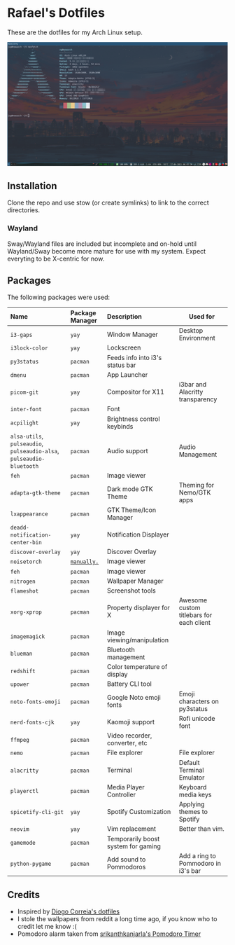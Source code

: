# Rafael's Dotfiles

These are the dotfiles for my Arch Linux setup.

![Sample Screenshot](Example.png)

## Installation

Clone the repo and use stow (or create symlinks) to link to the correct directories.

### Wayland
Sway/Wayland files are included but incomplete and on-hold until Wayland/Sway become more mature for use with my system.
Expect everyting to be X-centric for now.


## Packages

The following packages were used:

| Name                                                                  | Package Manager                                                                 | Description                         | Used for                                 |
| :-------------------------------------------------------------------- | :------------------------------------------------------------------------------ | :---------------------------------- | ---------------------------------------- |
| `i3-gaps`                                                             | `yay`                                                                           | Window Manager                      | Desktop Environment                      |
| `i3lock-color`                                                        | `yay`                                                                           | Lockscreen                          |                                          |
| `py3status`                                                           | `pacman`                                                                        | Feeds info into i3's status bar     |
| `dmenu`                                                               | `pacman`                                                                        | App Launcher                        |                                          |
| `picom-git`                                                           | `yay`                                                                           | Compositor for X11                  | i3bar and Alacritty transparency         |
| `inter-font`                                                          | `pacman`                                                                        | Font                                |                                          |
| `acpilight`                                                           | `yay`                                                                           | Brightness control keybinds         |                                          |
| `alsa-utils`, `pulseaudio`, `pulseaudio-alsa`, `pulseaudio-bluetooth` | `pacman`                                                                        | Audio support                       | Audio Management                         |  |
| `feh`                                                                 | `pacman`                                                                        | Image viewer                        |
| `adapta-gtk-theme`                                                    | `pacman`                                                                        | Dark mode GTK Theme                 | Theming for Nemo/GTK apps                |
| `lxappearance`                                                        | `pacman`                                                                        | GTK Theme/Icon Manager              |
| `deadd-notification-center-bin`                                       | `yay`                                                                           | Notification Displayer              |
| `discover-overlay`                                                    | `yay`                                                                           | Discover Overlay                    |
| `noisetorch`                                                          | [`manually.`](https://github.com/lawl/NoiseTorch#third-party-packages-like-aur) | Image viewer                        |
| `feh`                                                                 | `pacman`                                                                        | Image viewer                        |
| `nitrogen`                                                            | `pacman`                                                                        | Wallpaper Manager                   |                                          |
| `flameshot`                                                           | `pacman`                                                                        | Screenshot tools                    |                                          |
| `xorg-xprop`                                                          | `pacman`                                                                        | Property displayer for X            | Awesome custom titlebars for each client |
| `imagemagick`                                                         | `pacman`                                                                        | Image viewing/manipulation          |                                          |
| `blueman`                                                             | `pacman`                                                                        | Bluetooth management                |                                          |
| `redshift`                                                            | `pacman`                                                                        | Color temperature of display        |                                          |
| `upower`                                                              | `pacman`                                                                        | Battery CLI tool                    |                                          |
| `noto-fonts-emoji`                                                    | `pacman`                                                                        | Google Noto emoji fonts             | Emoji characters on py3status            |
| `nerd-fonts-cjk`                                                      | `yay`                                                                           | Kaomoji support                     | Rofi unicode font                        |
| `ffmpeg`                                                              | `pacman`                                                                        | Video recorder, converter, etc      |                                          |
| `nemo`                                                                | `pacman`                                                                        | File explorer                       | File explorer                            |
| `alacritty`                                                           | `pacman`                                                                        | Terminal                            | Default Terminal Emulator                |  |  |
| `playerctl`                                                           | `pacman`                                                                        | Media Player Controller             | Keyboard media keys                      |
| `spicetify-cli-git`                                                   | `yay`                                                                           | Spotify Customization               | Applying themes to Spotify               |
| `neovim`                                                              | `yay`                                                                           | Vim replacement                     | Better than vim.                         |
| `gamemode`                                                            | `pacman`                                                                        | Temporarily boost system for gaming |
| `python-pygame`                                                       | `pacman`                                                                         | Add sound to Pommodoros             | Add  a ring to Pommodoro in i3's bar     |
## Credits

- Inspired by [Diogo Correia's dotfiles](https://github.com/diogotcorreia/dotfiles)
- I stole the wallpapers from reddit a long time ago, if you know who to credit let me know :(
- Pomodoro alarm taken from [srikanthkanjarla's Pomodoro Timer](https://github.com/srikanthkanjarla/pomodoro-timer)